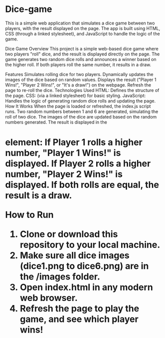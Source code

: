 # Dice-game
This is a simple web application that simulates a dice game between two players, with the result displayed on the page. The app is built using HTML, CSS (through a linked stylesheet), and JavaScript to handle the logic of the game.

Dice Game
Overview
This project is a simple web-based dice game where two players "roll" dice, and the result is displayed directly on the page. The game generates two random dice rolls and announces a winner based on the higher roll. If both players roll the same number, it results in a draw.

Features
Simulates rolling dice for two players.
Dynamically updates the images of the dice based on random values.
Displays the result ("Player 1 Wins!", "Player 2 Wins!", or "It's a draw!") on the webpage.
Refresh the page to re-roll the dice.
Technologies Used
HTML: Defines the structure of the page.
CSS: (via a linked stylesheet) for basic styling.
JavaScript: Handles the logic of generating random dice rolls and updating the page.
How It Works
When the page is loaded or refreshed, the index.js script runs.
Two random numbers between 1 and 6 are generated, simulating the roll of two dice.
The images of the dice are updated based on the random numbers generated.
The result is displayed in the <h1> element:
If Player 1 rolls a higher number, "Player 1 Wins!" is displayed.
If Player 2 rolls a higher number, "Player 2 Wins!" is displayed.
If both rolls are equal, the result is a draw.

How to Run
1) Clone or download this repository to your local machine.
2) Make sure all dice images (dice1.png to dice6.png) are in the /images folder.
3) Open index.html in any modern web browser.
4) Refresh the page to play the game, and see which player wins!
